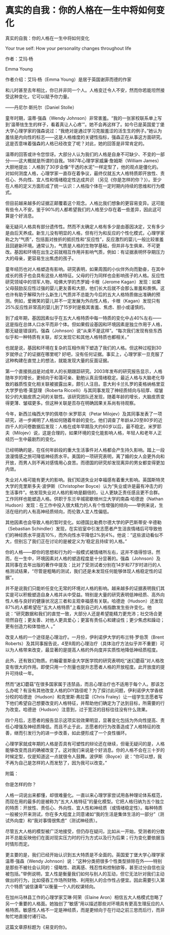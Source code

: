 # 真实的自我：你的人格在一生中将如何变化

真实的自我：你的人格在一生中将如何变化

Your true self: How your personality changes throughout life

作者：艾玛·杨

Emma Young

作者介绍：艾玛·杨（Emma Young）是居于英国谢菲而德的作家

和儿时甚至去年相比，你已并非同一个人。人格变迁令人不安，然而你若能坦然接受这种变化，它可以赋予你力量。

——丹尼尔·斯托尔（Daniel Stolle）

童年时期，温蒂·强森（Wendy Johnson）非常害羞。“我的一张家校联系单上写到‘温蒂怯生生的样子，看着真让人心疼’”。她不会再这样了。如今已是英国爱丁堡大学心理学家的强森说过：“我绝对是通过学习克服羞涩的活生生的例子。”她认为羞怯是内向性的标志——这是人格维度的关键性指标，强森正在从事这方面研究。这是否意味着强森的人格已经改变了呢？对此，她的回答是非常肯定的。

温蒂的回答或许令您惊讶。大部分人认为我们的人格是自身不可缺少、不变的一部分——这大概就是所谓的自我。1887年心理学家威廉·詹姆斯（William James）大胆地提出：人格到了30岁会像“干透的水泥”一样定型了，他的观点是僵化的。对如何测度人格，心理学家一直存在着争议，最终仅就五大人格特质即开放性、责任心、外向性、宜人性和情绪稳定性达成共识 （另见《你是怎样的你？》）。至少在人格的定义方面形成了统一认识：人格指个体在一定时期内持续的思维和行为模式。

但目前越来越多的证据正颠覆着这个观念。人格比我们想象的更容易变异。这可能有些令人不安。鉴于90%的人都希望我们的人格至少存在着一些差异，因此这可算是个好消息。

毫无疑问人格具有部分遗传性。然而不太确定人格有多少是由基因决定，又有多少是由后天养成。新生儿没有明显的人格，但有行为和反应的个性化模式，心理学家称之为“气质”，包括面对挫折的抵抗性和“反应性”，反应激烈的婴儿一般比较害羞且回避新环境。通常认为，气质是人格的生物学基础，但并非与生俱来、不可更改。基因和环境在出生之前就相互作用并影响气质，例如：有证据表明怀孕期压力大的母亲，更容易生出焦虑的孩子。

童年经历也对人格塑造有影响。研究表明，如果周围的小伙伴外向而勤奋，在其中成长的孩子也会具有这些人格特征。父母的行为同样也会影响孩子的人格。反应性研究领域中的领军人物，哈佛大学的杰罗姆·卡根（Jerome Kagan）发现：如果父母鼓励反应性过强的婴儿更友善和大胆，他们长大后就不会那么害羞和畏惧。这也许有助于解释为什么新生儿气质并不总能为今后的五大人格特质做出准确的预测。例如，爱微笑的婴儿并不一定发展为外向性人格，卡根（Kagan）发现只有25%反应性非常高的婴儿到了15岁时是极其害羞、焦虑、胆小或谨慎的。

到了成年期，基因因素似乎在五大人格特质中每一特质的变化中占40%左右——这是指在总体人口水平而非个体。但如果假设基因和环境因素是独立作用于人格，那无疑是错误的。强森（Johnson）说“从来不是这样”。“每次我们发现有些东西似乎和一种特质有关联，却又发现它和其他人格特质也都相关。”

也就是说，基因和环境在复杂的互相作用下塑造了我们的人格。但这种过程到30岁就停止了的证据在哪里呢? 好吧，没有任何证据。事实上，心理学家一旦克服了这种构建在直觉上的想法，就能发现大量的反面证据。

第一个直接挑战是对成年人的长期跟踪研究。2003年发布的研究报告显示，人格随年岁的增长，更倾向于和蔼可亲、勤勉认真且情绪稳定。最近人格与大脑老化导致的器质性变化相关联被披露出来，颇引人注目。意大利卡兰扎罗的麦格纳格里亚大学罗伯塔·莱瑟理（Roberta Riccelli）与其同事发现了神经质倾向与较厚、褶皱较少的大脑皮质之间的关联性。该研究团队还发现，随着年龄的增长，大脑皮质变得更薄、皱褶更多。但这种关联是否存在明确因果关系尚有待观察。

今年，新西兰梅西大学的佩塔尔·米罗耶夫（Petar Milojev）及其同事发表了一项研究，进一步阐明了人格如何随着年龄的变化。他们调查了年龄从20至80岁的近四千人的问卷数据后发现：人格在成年早期及大约60岁以后，最不稳定。米罗耶夫（Milojev）说，这是合理的，如果环境的变化能影响人格，年轻人和老年人正经历一生中最剧烈的变化。

已经明确的是，在任何年龄段的重大生活事件对人格都会产生持久影响。踏上一段浪漫情感之旅可降低神经质水平。美国的一项研究表明，离了婚的女人会更外向和开放，而男人则不再对感情用心良苦。而德国的研究却发现离异的男女都变得更加内敛。

失业对人格可能有更大的影响。我们知道失业对幸福感有着重大影响。英国斯特灵大学的克里斯多夫·波伊斯（Christopher Boyce）认为“失业或许是最有冲击力的生活事件”。他发现失业对人格的影响是翻倍的，让人更缺乏责任感且更不合群。工作同样也能塑造人格。供职于东兰辛城密歇根州立大学的南森·哈德逊（Nathan Hudson）发现：在工作中投入很大精力的人有个性增强的倾向——举例来说，生活在纽约的人有高神经质倾向，而伦敦人宜人性偏低。

其他因素也会导致人格的暂时变化。如德国比勒费尔德大学的萨巴斯蒂安·辛德勒（Sebastian Schindler）发现，在实验室中引发志愿者产生沮丧情绪后可导致他们的神经质水平提高10%，而外向性水平降低2%到4%。他说：“这些波动看似不大，但别忘了我们正在讨论的是被定义为‘稳定且持续’的人格。”

你的人格——即你的思想和行为的一般模式被情绪所左右，这并不值得惊讶。然而，在一生中，环境因素对人格的塑造程度是十分显著的。强森（Johnson）及其同事在去年出版的著作中提及：比对了受测试者分别在14岁和77岁时进行的人格测试结果，“尽管是粗略的测试，我们还是未发现任何能够体现人格稳定性的证据”。

并不是说我们只能听任变化无常的环境对人格的影响。越来越多的证据表明我们其实是可以积极塑造自身人格并从中受益。特别是大量的研究表明低神经质、高外向性人格与良好的健康状况这三者和主观幸福感有关联。哈德逊（Hudson）还发现 87%的人都希望在“五大人格特质”上看到自己的人格指数发生些许变化。他说：“研究数据和我们的直觉一致，大部分人还是希望能精力更充沛；社交场合更坦然自在；更友善、对他人更具爱心；更富有责任心和建设性；更少焦虑和躁动；更有创造力和体恤他人 。”

改变人格的一个途径是心理治疗。一月份，伊利诺伊大学的布兰特·罗伯茨（Brent Roberts）及其同事报告说，4至8周的心理治疗（具体治疗方法似乎并不重要）可以为人格带来改变，最显著的是提高人格的外向度并实质性地降低神经质程度。

此外，还有致幻物质。约翰霍普斯金大学医学院的研究表明吃“迷幻蘑菇”对人格改变有很大的作用。即使只用一个剂量也提升志愿者人格的开放程度。此开放度的提升可持续一年。

然而“迷幻蘑菇”在很多国家属于违禁品，而且心理治疗也不适用于每个人。那该怎么办呢？有没有其他改变人格的DIY路径呢？为了探讨此问题，伊利诺伊大学香槟分校的哈德逊（Hudson）和克里斯·弗拉雷（Chris Fraley）让一组学生志愿者写下他们希望自己想要改变的人格特征，并帮助他们确定为了达到目标，所需要的行为改变。哈德逊（Hudson）注意到，过于宽泛的目标往往没有什么效果。

四个月后，志愿者的报告显示这项实验效果明显，显著变化包括为外向性提高、责任心增强及神经质降低。而且不止于此，志愿者的行为改善造成了人格特征的改善，继而引发行为的进一步改善，如此便形成了一个良性循环。

心理学家就成年期的人格是否具有可塑性的辩论还在继续，但毫无疑问的是，人格能够改变而且的确被改变了。这对我们来说是个好消息。你的人格不会在三十岁的时候定型，仅是知道这一点就很令人鼓舞。波伊斯（Boyce）说：“你可以想，我不再为自己是怎样的人而发愁了，因为我可以改变。”

附篇：

你是怎样的你？

人格一词说出来都懂，却很难量化。一直以来心理学家尝试用各种理论体系框范，而现在用的最多的是被称为“五大人格特征”的量化模型。它把人格归纳为五个独立的特质：开放性、责任心、外向性、宜人性和神经质（或情绪稳定性）。每种特质一般被分开来测试，你在多大程度上同意诸如“我的生活是集体生活的一部分”（测试外向度）和“我对事情很焦虑”（测试神经质）。

尽管五大人格的模型被广泛地接受，但仍存在疑问，比如从一开始，受测者的分数并不总能反映他们在面对现实压力时的行为方式以及行为后果；行为变化要依据当时情形而定。

更主要的是，我们已经开始认识到五大特质是不全面的。英国爱丁堡大学心理学家温蒂·强森（Wendy Johnson）说：“这种分类把很多个性类型排除在外——特别是那些不被社会认同的：侵略性、疏离感、残忍性和控制欲等，甚至过分自信也没被包括。”举例说明，宜人性是衡量我们如何与别人的互动，但它无法针对我们主动做出的行为，比如侵吞工作场所财物、利用别人的合作性占便宜。因此需要引入第六个特质“诚信谦卑”以衡量一个人的权谋倾向。

在加州马林县工作的心理学家艾琳·阿荣（Elaine Aron）相信五大人格模式忽略了另一个重要的人格面。她独创了“敏感”用以描述那些对环境具有更高生理反应的人格特质。敏感性人格不一定是神经质，而是更倾向于在行动之前三思而后行，而非匆忙地直接付诸行动。

这篇文章原标题为《易变的你》。

